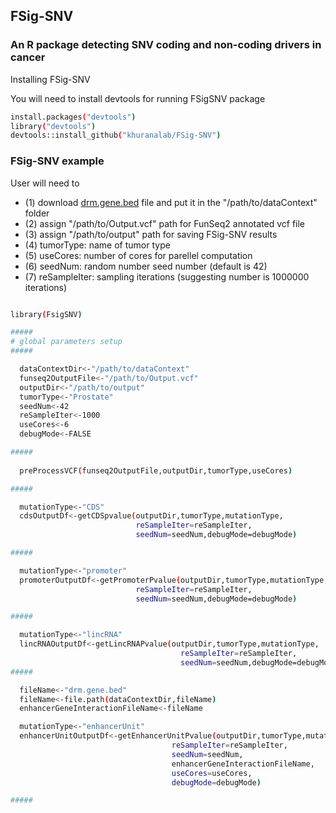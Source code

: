 ## FSig-SNV

### An R package detecting SNV coding and non-coding drivers in cancer

Installing FSig-SNV


You will need to install devtools for running FSigSNV package

```sh
install.packages("devtools")
library("devtools")
devtools::install_github("khuranalab/FSig-SNV")
```

### FSig-SNV example
User will need to 
* (1) download [drm.gene.bed](http://khuranalab.med.cornell.edu/FunSeq_data/FunSeq2_DC2/data/drm.gene.bed) file and put it in the "/path/to/dataContext" folder
* (2) assign "/path/to/Output.vcf" path for FunSeq2 annotated vcf file
* (3) assign "/path/to/output" path for saving FSig-SNV results
* (4) tumorType: name of tumor type
* (5) useCores: number of cores for parellel computation 
* (6) seedNum:  random number seed number (default is 42)  
* (7) reSampleIter: sampling iterations (suggesting number is 1000000 iterations) 

```sh

library(FsigSNV)

#####
# global parameters setup
#####

  dataContextDir<-"/path/to/dataContext"
  funseq2OutputFile<-"/path/to/Output.vcf"
  outputDir<-"/path/to/output"
  tumorType<-"Prostate"
  seedNum<-42
  reSampleIter<-1000
  useCores<-6
  debugMode<-FALSE

#####
  
  preProcessVCF(funseq2OutputFile,outputDir,tumorType,useCores)

#####

  mutationType<-"CDS"
  cdsOutputDf<-getCDSpvalue(outputDir,tumorType,mutationType,
                            reSampleIter=reSampleIter,
                            seedNum=seedNum,debugMode=debugMode)

#####

  mutationType<-"promoter"
  promoterOutputDf<-getPromoterPvalue(outputDir,tumorType,mutationType,
                            reSampleIter=reSampleIter,
                            seedNum=seedNum,debugMode=debugMode)

#####

  mutationType<-"lincRNA"
  lincRNAOutputDf<-getLincRNAPvalue(outputDir,tumorType,mutationType,
                                      reSampleIter=reSampleIter,
                                      seedNum=seedNum,debugMode=debugMode)
#####

  fileName<-"drm.gene.bed"
  fileName<-file.path(dataContextDir,fileName)
  enhancerGeneInteractionFileName<-fileName

  mutationType<-"enhancerUnit"
  enhancerUnitOutputDf<-getEnhancerUnitPvalue(outputDir,tumorType,mutationType,
                                    reSampleIter=reSampleIter,
                                    seedNum=seedNum,
                                    enhancerGeneInteractionFileName,
                                    useCores=useCores,
                                    debugMode=debugMode)

#####

```

